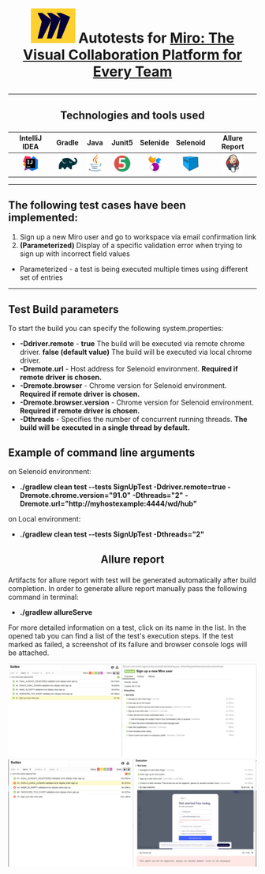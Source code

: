 
# <p align="center"> <img src="images/Miro.png" width="90" height="70">  Autotests for [Miro: The Visual Collaboration Platform for Every Team](https://miro.com/)</p>
___
##  <p align="center"> Technologies and tools used </p>
| IntelliJ IDEA | Gradle | Java | Junit5 | Selenide | Selenoid | Allure Report |
|:------:|:----:|:----:|:------:|:------:|:--------:|:-------------:|
| <img src="images/Intellij.svg" width="40" height="40"> | <img src="images/Gradle.svg" width="40" height="40"> | <img src="images/Java.svg" width="40" height="40"> | <img src="images/Junit5.svg" width="40" height="40"> | <img src="images/Selenide.svg" width="40" height="40"> | <img src="images/Selenoid.svg" width="40" height="40"> | <img src="images/Jenkins.svg" width="40" height="40"> | <img src="images/Allure Report.svg" width="40" height="40"> |

___
## The following test cases have been implemented:

1. Sign up a new Miro user and go to workspace via email confirmation link
2. **(Parameterized)** Display of a specific validation error when trying to sign up with incorrect field values
* Parameterized - a test is being executed multiple times using different set of entries 

___
## Test Build parameters
To start the build you can specify the following system.properties:

* **-Ddriver.remote** - **true** The build will be executed via remote chrome driver. **false (default value)** The build will be executed via local chrome driver.
* **-Dremote.url** - Host address for Selenoid environment. **Required if remote driver is chosen.**
* **-Dremote.browser** - Chrome version for Selenoid environment. **Required if remote driver is chosen.**
* **-Dremote.browser.version** - Chrome version for Selenoid environment. **Required if remote driver is chosen.**
* **-Dthreads** - Specifies the number of concurrent running threads. **The build will be executed in a single thread by default.**
## Example of command line arguments
on Selenoid environment:
* **./gradlew clean test --tests SignUpTest -Ddriver.remote=true -Dremote.chrome.version="91.0" -Dthreads="2" -Dremote.url="http://myhostexample:4444/wd/hub"** 

on Local environment:
* **./gradlew clean test --tests SignUpTest -Dthreads="2"** </p>

## <p align="center"> Allure report</p>
Artifacts for allure report with test will be generated automatically after build completion. In order to generate allure report manually pass the following command in terminal:
* **./gradlew allureServe**

For more detailed information on a test, click on its name in the list. In the opened tab you can find a list of the test's execution steps. If the test marked as failed, a screenshot of its failure and browser console logs will be attached.

![TestSuccess](images/AllureSuccess.jpg)
![TestFailed](images/AllureFailed.jpg)
